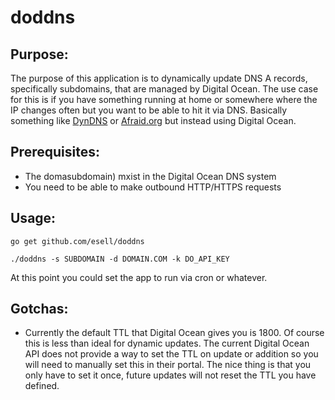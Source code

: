 # doddns

## Purpose:

The purpose of this application is to dynamically update DNS A records, specifically subdomains, that are managed by Digital Ocean. The use case for this is if you have something 
running at home or somewhere where the IP changes often but you want to be able to hit it via DNS. Basically something like [DynDNS](http://dyn.com/remote-access/) or [Afraid.org](http://freedns.afraid.org/) 
but instead using Digital Ocean.


## Prerequisites:

* The domasubdomain) mxist in the Digital Ocean DNS system
* You need to be able to make outbound HTTP/HTTPS requests


## Usage:

`go get github.com/esell/doddns`

`./doddns -s SUBDOMAIN -d DOMAIN.COM -k DO_API_KEY`

At this point you could set the app to run via cron or whatever.


## Gotchas:
* Currently the default TTL that Digital Ocean gives you is 1800. Of course this is less than ideal for dynamic updates. The current Digital Ocean API does not provide a way to set the TTL 
  on update or addition so you will need to manually set this in their portal. The nice thing is that you only have to set it once, future updates will not reset the TTL you have defined.
